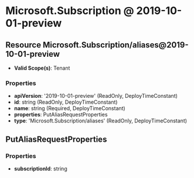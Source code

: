 # Microsoft.Subscription @ 2019-10-01-preview

## Resource Microsoft.Subscription/aliases@2019-10-01-preview
* **Valid Scope(s)**: Tenant
### Properties
* **apiVersion**: '2019-10-01-preview' (ReadOnly, DeployTimeConstant)
* **id**: string (ReadOnly, DeployTimeConstant)
* **name**: string (Required, DeployTimeConstant)
* **properties**: PutAliasRequestProperties
* **type**: 'Microsoft.Subscription/aliases' (ReadOnly, DeployTimeConstant)

## PutAliasRequestProperties
### Properties
* **subscriptionId**: string

